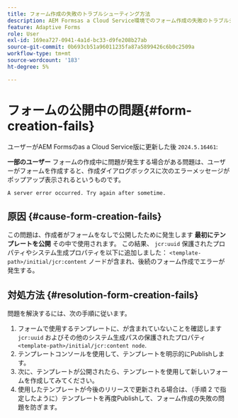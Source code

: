 ```yaml
---
title: フォーム作成の失敗のトラブルシューティング方法
description: AEM Formsas a Cloud Service環境でのフォーム作成の失敗のトラブルシューティング。
feature: Adaptive Forms
role: User
exl-id: 169ea727-0941-4a1d-bc33-d9fe208b27ab
source-git-commit: 0b693cb51a96011235fa87a5899426c6b0c2509a
workflow-type: tm+mt
source-wordcount: '183'
ht-degree: 5%

---
```


# フォームの公開中の問題{#form-creation-fails}

ユーザーがAEM Formsのas a Cloud Service版に更新した後 `2024.5.16461`:

**一部のユーザー** フォームの作成中に問題が発生する場合がある問題は、ユーザーがフォームを作成すると、作成ダイアログボックスに次のエラーメッセージがポップアップ表示されるというものです。

`A server error occurred. Try again after sometime.`

## 原因 {#cause-form-creation-fails}

この問題は、作成者がフォームをなしで公開したために発生します **最初にテンプレートを公開** その中で使用されます。 この結果、 `jcr:uuid` 保護されたプロパティやシステム生成プロパティを以下に追加しました： `<template-path>/initial/jcr:content` ノードが含まれ、後続のフォーム作成でエラーが発生する。

## 対処方法 {#resolution-form-creation-fails}

問題を解決するには、次の手順に従います。

1. フォームで使用するテンプレートに、が含まれていないことを確認します `jcr:uuid` およびその他のシステム生成パスの保護されたプロパティ `<template-path>/initial/jcr:content node`.
1. テンプレートコンソールを使用して、テンプレートを明示的にPublishします。
1. 次に、テンプレートが公開されたら、テンプレートを使用して新しいフォームを作成してみてください。
1. 使用したテンプレートが今後のリリースで更新される場合は、（手順 2 で指定したように）テンプレートを再度Publishして、フォーム作成の失敗の問題を防ぎます。


<!--

# Issue {#form-creation-fails}

After updating to AEM Forms as a Cloud Service version `2024.5.16461.20240524T172309Z`, When a user publishes a form using an unpublished template, it fails to create a form and shows an error:

`Property is protected: jcr:uuid = 09e0d6be-f619-4405-b021-27eb1c5326d3`

## Solution {#troubleshoot-form-creation-fails}

To resolve the issue, perform the following workaround steps:

1. Publish the template explicitly using the template console.
    
    >[!NOTE]
    > Prior to this step ensure that the (unpublished) template does not have `jcr:uuid` and other system generated properties under the initial content's `jcr:content node`. To sort out it, first, sanitize the template to publish it explicitly.

    >[!NOTE]
    > This action doesn't replicate the initial content node.
1. Now, when your template is published, try creating new forms using the template.
1. If the template is changed in the future, publish it again as mentioned in the step 1.

-->
